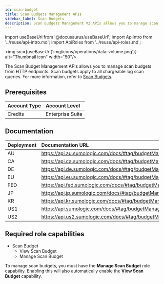 ```yaml
---
id: scan-budget
title: Scan Budgets Management APIs
sidebar_label: Scan Budgets
description: Scan Budgets Management V2 APIs allows you to manage scan budgets from HTTP endpoints
---
```

import useBaseUrl from '@docusaurus/useBaseUrl';
import ApiIntro from '../reuse/api-intro.md';
import ApiRoles from '../reuse/api-roles.md';

<img src={useBaseUrl('img/icons/operations/data-volume.png')} alt="Thumbnail icon" width="50"/>

The Scan Budget Management APIs allows you to manage scan budgets from HTTP endpoints. Scan budgets apply to all chargeable log scan queries. For more information, refer to [Scan Budgets](/docs/manage/manage-subscription/scan-budgets).

## Prerequisites

| Account Type | Account Level  |
|:--|:--|
| Credits      | Enterprise Suite |

## Documentation

<ApiIntro/>

| Deployment | Documentation URL                                        |
|:--|:--|
| AU         | https://api.au.sumologic.com/docs/#tag/budgetManagement  |
| CA         | https://api.ca.sumologic.com/docs/#tag/budgetManagement  |
| DE         | https://api.de.sumologic.com/docs/#tag/budgetManagement  |
| EU         | https://api.eu.sumologic.com/docs/#tag/budgetManagement  |
| FED        | https://api.fed.sumologic.com/docs/#tag/budgetManagement |
| JP         | https://api.jp.sumologic.com/docs/#tag/budgetManagement  |
| KR         | https://api.kr.sumologic.com/docs/#tag/budgetManagement  |
| US1        | https://api.sumologic.com/docs/#tag/budgetManagement     |
| US2        | https://api.us2.sumologic.com/docs/#tag/budgetManagement |

## Required role capabilities

<ApiRoles/>

* Scan Budget
    * View Scan Budget
    * Manage Scan Budget

To manage scan budgets, you must have the **Manage Scan Budget** role capability. Enabling this will also automatically enable the **View Scan Budget** capability.
